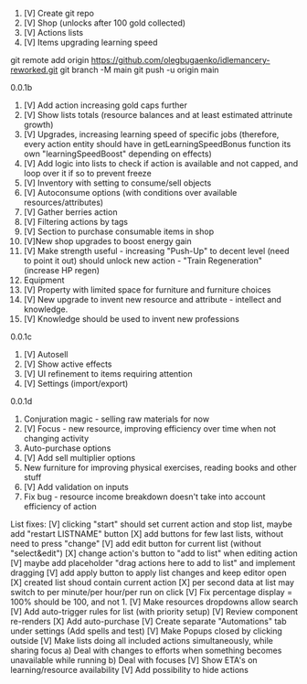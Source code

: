 1. [V] Create git repo
2. [V] Shop (unlocks after 100 gold collected)
3. [V] Actions lists
4. [V] Items upgrading learning speed

git remote add origin https://github.com/olegbugaenko/idlemancery-reworked.git
git branch -M main
git push -u origin main

0.0.1b

1. [V] Add action increasing gold caps further
2. [V] Show lists totals (resource balances and at least estimated attrinute growth)
3. [V] Upgrades, increasing learning speed of specific jobs (therefore, every action entity should have in getLearningSpeedBonus function its own "learningSpeedBoost" depending on effects)
4. [V] Add logic into lists to check if action is available and not capped, and loop over it if so to prevent freeze
5. [V] Inventory with setting to consume/sell objects
6. [V] Autoconsume options (with conditions over available resources/attributes)
7. [V] Gather berries action
8. [V] Filtering actions by tags
9. [V] Section to purchase consumable items in shop
10. [V]New shop upgrades to boost energy gain
11. [V] Make strength useful - increasing "Push-Up" to decent level (need to point it out) should unlock new action - "Train Regeneration" (increase HP regen)
12. Equipment
13. [V] Property with limited space for furniture and furniture choices
14. [V] New upgrade to invent new resource and attribute - intellect and knowledge.
15. [V] Knowledge should be used to invent new professions

0.0.1c
1. [V] Autosell
2. [V] Show active effects
3. [V] UI refinement to items requiring attention
4. [V] Settings (import/export)

0.0.1d
1. Conjuration magic - selling raw materials for now
2. [V] Focus - new resource, improving efficiency over time when not changing activity
3. Auto-purchase options
4. [V] Add sell multiplier options
5. New furniture for improving physical exercises, reading books and other stuff
6. [V] Add validation on inputs
7. Fix bug - resource income breakdown doesn't take into account efficiency of action


List fixes:
[V] clicking "start" should set current action and stop list, maybe add "restart LISTNAME" button
[X] add buttons for few last lists, without need to press "change"
[V] add edit button for current list (without "select&edit")
[X] change action's button to "add to list" when editing action
[V] maybe add placeholder "drag actions here to add to list" and implement dragging
[V] add apply button to apply list changes and keep editor open
[X] created list shoud contain current action
[X] per second data at list may switch to per minute/per hour/per run on click
[V] Fix percentage display = 100% should be 100, and not 1.
[V] Make resources dropdowns allow search
[V] Add auto-trigger rules for list (with priority setup)
[V] Review component re-renders
[X] Add auto-purchase
[V] Create separate "Automations" tab under settings (Add spells and test)
[V] Make Popups closed by clicking outside
[V] Make lists doing all included actions simultaneously, while sharing focus
a) Deal with changes to efforts when something becomes unavailable while running
b) Deal with focuses
[V] Show ETA's on learning/resource availability
[V] Add possibility to hide actions